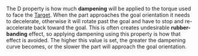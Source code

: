 The D property is how much **dampening** will be applied to the torque
used to face the [Target](https://create.roblox.com/docs/reference/engine/classes/RocketPropulsion#Target). When the part
approaches the goal orientation it needs to decelerate, otherwise it will
rotate past the goal and have to stop and re-accelerate back toward the
goal. This is often creates undesirable **rubber-banding** effect, so
applying dampening using this property is how that effect is avoided. The
higher this value is set, the greater the dampening curve becomes, or the
slower the part will approach the goal orientation.